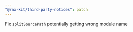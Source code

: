 ```yaml
---
"@rnx-kit/third-party-notices": patch
---
```


Fix `splitSourcePath` potentially getting wrong module name
